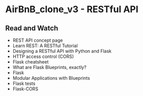 # AirBnB_clone_v3 - RESTful API

## Read and Watch

- REST API concept page
- Learn REST: A RESTful Tutorial
- Designing a RESTful API with Python and Flask
- HTTP access control (CORS)
- Flask cheatsheet
- What are Flask Blueprints, exactly?
- Flask
- Modular Applications with Blueprints
- Flask tests
- Flask-CORS
